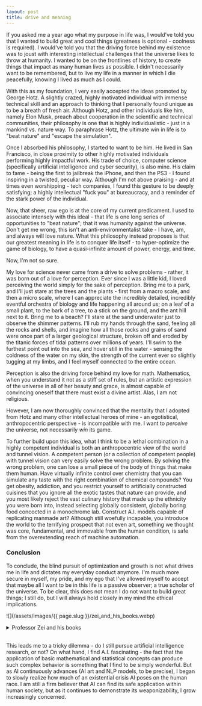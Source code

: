 ```yaml
---
layout: post
title: drive and meaning
---
```


If you asked me a year ago what my purpose in life was, I would've told you that I wanted to build great and cool things (greatness is optional - coolness is required). I would've told you that the driving force behind my existence was to joust with interesting intellectual challenges that the universe likes to throw at humanity. I wanted to be on the frontlines of history, to create things that impact as many human lives as possible. I didn't necessarily want to be remembered, but to live my life in a manner in which I die peacefully, knowing I lived as much as I could.

With this as my foundation, I very easily accepted the ideas promoted by George Hotz. A slightly crazed, highly motivated individual with immense technical skill and an approach to thinking that I personally found unique as to be a breath of fresh air. Although Hotz, and other individuals like him, namely Elon Musk, preach about cooperation in the scientific and technical communities, their philosophy is one that is highly individualistic - just in a mankind vs. nature way. To paraphrase Hotz, the ultimate win in life is to "beat nature" and "escape the simulation".

Once I absorbed his philosophy, I started to want to be him. He lived in San Francisco, in close proximity to other highly motivated individuals performing highly impactful work. His trade of choice, computer science (specifically artificial intelligence and cyber security), is also mine. His claim to fame - being the first to jailbreak the iPhone, and then the PS3 - I found inspiring in a twisted, peculiar way. Although I'm not above praising - and at times even worshipping - tech companies, I found this gesture to be deeply satisfying; a highly intellectual "fuck you" at bureaucracy, and a reminder of the stark power of the individual. 

Now, that sheer, raw ego is at the core of my current predicament. I used to associate intensely with this ideal - that life is one long series of opportunities to "beat nature"; that it was humanity against the universe. Don't get me wrong, this isn't an anti-environmentalist take - I have, am, and always will love nature. What this philosophy instead proposes is that our greatest meaning in life is to conquer life itself - to hyper-optimize the game of biology, to have a quasi-infinite amount of power, energy, and time.

Now, I'm not so sure.

My love for science never came from a drive to solve problems - rather, it was born out of a love for perception. Ever since I was a little kid, I loved perceiving the world simply for the sake of perception. Bring me to a park, and I'll just stare at the trees and the plants - first from a macro scale, and then a micro scale, where I can appreciate the incredibly detailed, incredibly eventful orchestra of biology and life happening all around us; on a leaf of a small plant, to the bark of a tree, to a stick on the ground, and the ant hill next to it. Bring me to a beach? I'll stare at the sand underwater just to observe the shimmer patterns. I'll rub my hands through the sand, feeling all the rocks and shells, and imagine how all those rocks and grains of sand were once part of a larger geological structure, broken off and eroded by the titanic forces of tidal patterns over millions of years. I'll swim to the furthest point out into the sea, and hover still in the water - sensing the coldness of the water on my skin, the strength of the current ever so slightly tugging at my limbs, and I feel myself connected to the entire ocean.

Perception is also the driving force behind my love for math. Mathematics, when you understand it not as a stiff set of rules, but an artistic expression of the universe in all of her beauty and grace, is almost capable of convincing oneself that there must exist a divine artist. Alas, I am not religious.

However, I am now thoroughly convinced that the mentality that I adopted from Hotz and many other intellectual heroes of mine - an egotistical, anthropocentric perspective - is incompatible with me. I want to *perceive* the universe, not necessarily *win* its game.

To further build upon this idea, what I think to be a lethal combination in a highly competent individual is both an anthropocentric view of the world and tunnel vision. A competent person (or a collection of competent people) with tunnel vision  can very easily solve the wrong problem. By solving the wrong problem, one can lose a small piece of the body of things that make them human. Have virtually infinite control over chemistry that you can simulate any taste with the right combination of chemical compounds? You get obesity, addiction, and you restrict yourself to artificially constructed cuisines that you ignore all the exotic tastes that nature can provide, and you most likely reject the vast culinary history that made up the ethnicity you were born into, instead selecting globally consistent, globally boring food concocted in a monochrome lab. Construct A.I. models capable of replicating manmade art? Although still woefully incapable, you introduce the world to the terrifying prospect that not even art, something we thought was core, fundamental, and immovable from the human condition, is safe from the overextending reach of machine automation.

### Conclusion

To conclude, the blind pursuit of optimization and growth is not what drives me in life and dictates my everyday conduct anymore. I'm much more secure in myself, my pride, and my ego that I've allowed myself to accept that maybe all I want to be in this life is a passive observer; a true scholar of the universe. To be clear, this does not mean I do not want to build great things; I still do, but I will always hold closely in my mind the ethical implications.

![](/assets/images/{{ page.slug }}/zei_and_his_books.webp)

<details closed>
<summary>Professor Zei and his books </summary>
Pictured above is Professor Zei, refusing to budge from his place in the mystical Spirit Library of Wan Shi Tong, containing all the knowledge in the world, even as it crumbles around him.
</details> <br>

This leads me to a tricky dilemma - do I still pursue artificial intelligence research, or not? On what hand, I find A.I. fascinating - the fact that the application of basic mathematical and statistical concepts can produce such complex behavior is something that I find to be simply wonderful. But as AI continuously advances (AI art and NLP models, to be precise), I began to slowly realize how much of an existential crisis AI poses on the human race. I am still a firm believer that AI can find its safe application within human society, but as it continues to demonstrate its weaponizability, I grow increasingly concerned.